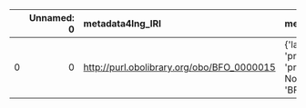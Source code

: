 |    |   Unnamed: 0 | metadata4Ing_IRI                           | metadata4Ing_DESC                                                                     | SBO_IRI                              | SBO_DESC             |
|---:|-------------:|:-------------------------------------------|:--------------------------------------------------------------------------------------|:-------------------------------------|:---------------------|
|  0 |            0 | http://purl.obolibrary.org/obo/BFO_0000015 | {'label': 'process', 'prefLabel': 'process', 'altLabel': None, 'name': 'BFO_0000015'} | http://biomodels.net/SBO/SBO_0000375 | {'label': 'process'} |
